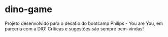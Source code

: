 # dino-game


Projeto desenvolvido para o desafio do bootcamp Philips - You are You, em parceria com a DIO! 
Críticas e sugestões são sempre bem-vindas! 
